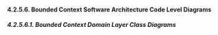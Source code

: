 ﻿#### 4.2.5.6. Bounded Context Software Architecture Code Level Diagrams ####

##### 4.2.5.6.1. Bounded Context Domain Layer Class Diagrams #####